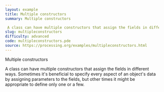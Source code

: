 ```yaml
---
layout: example
title: Multiple constructors
summary: Multiple constructors 

 A class can have multiple constructors that assign the fields in different ways
slug: multipleconstructors
difficulty: advanced
code: multipleconstructors.pde
source: https://processing.org/examples/multipleconstructors.html
---
```


Multiple constructors 

 A class can have multiple constructors that assign the fields in different ways. Sometimes it's beneficial to specify every aspect of an object's data by assigning parameters to the fields, but other times it might be appropriate to define only one or a few.
